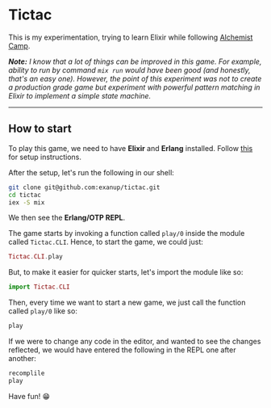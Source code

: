 # Tictac

This is my experimentation, trying to learn Elixir while following [Alchemist Camp](https://alchemist.camp/episodes/tictac-game-board).

_**Note:** I know that a lot of things can be improved in this game. For example, ability to run by command `mix run` would have been good (and honestly, that's an easy one). However, the point of this experiment was not to create a production grade game but experiment with powerful pattern matching in Elixir to implement a simple state machine._

---

## How to start

To play this game, we need to have **Elixir** and **Erlang** installed. Follow [this](https://elixir-lang.org/install.html) for setup instructions.

After the setup, let's run the following in our shell:

```sh
git clone git@github.com:exanup/tictac.git
cd tictac
iex -S mix
```

We then see the **Erlang/OTP REPL**.

The game starts by invoking a function called `play/0` inside the module called `Tictac.CLI`. Hence, to start the game, we could just:

```elixir
Tictac.CLI.play
```

But, to make it easier for quicker starts, let's import the module like so:

```elixir
import Tictac.CLI
```

Then, every time we want to start a new game, we just call the function called `play/0` like so:

```elixir
play
```

If we were to change any code in the editor, and wanted to see the changes reflected, we would have entered the following in the REPL one after another:
```elixir
recomplile
play
```

Have fun! 😁
